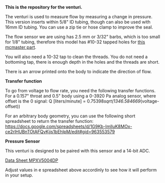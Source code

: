 **This is the repository for the venturi.**

The venturi is used to measure flow by measuring a change in pressure.
This version inserts within 5/8" ID tubing, though can also be used with 16mm ID tubing. 
You can use a zip tie or hose clamp to improve the seal. 

The flow sensor we are using has 2.5 mm or 3/32" barbs, which is too small for 1/8" tubing, therefore this model has #10-32 tapped holes for [this mcmaster part](https://www.mcmaster.com/5463k33).

You will also need a 10-32 tap to clean the threads. You do not need a bottoming tap, there is enough depth in the holes and the threads are short.

There is an arrow printed onto the body to indicate the direction of flow. 

**Transfer function**

To go from voltage to flow rate, you need the following transfer functions.
For a 0.157" throat and 0.5" body using a 0-3920 Pa analog sensor, where offset is the 0 signal:
Q [liters/minute] = 0.75398*sqrt(1346.584669*(voltage-offset))

For an arbitrary body geometry, you can use the following short spreadsheet to return the transfer function:
https://docs.google.com/spreadsheets/d/1G9Kb-ImlluK8MOx-ce2rlHUBnTOtAFQvKjjs1bEhlpM/edit#gid=963553579

**Pressure Sensor**

This venturi is designed to be paired with this sensor and a 14-bit ADC. 

[Data Sheet MPXV5004DP](https://www.nxp.com/docs/en/data-sheet/MPXV5004G.pdf)

Adjust values in e spreadsheet above accordinly to see how it will perform in your setup. 
